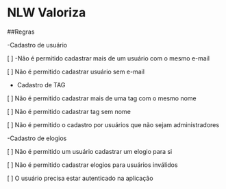 # NLW Valoriza

##Regras

-Cadastro de usuário

[ ] -Não é permitido cadastrar mais de um usuário com o mesmo e-mail

[ ] Não é permitido cadastrar usuário sem e-mail


- Cadastro de TAG

[ ] Não é permitido cadastrar mais de uma tag com o mesmo nome

[ ] Não é permitido cadastrar tag sem nome

[ ] Não é permitido o cadastro por usuários que não sejam administradores



-Cadastro de elogios

[ ] Não é permitido um usuário cadastrar um elogio para si

[ ] Não é permitido cadastrar elogios para usuários inválidos

[ ] O usuário precisa estar autenticado na aplicação
